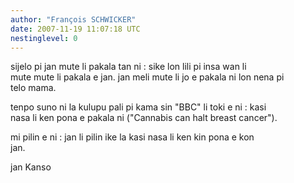 ```yaml
---
author: "François SCHWICKER"
date: 2007-11-19 11:07:18 UTC
nestinglevel: 0
---
```

sijelo pi jan mute li pakala tan ni : sike lon lili pi insa wan li  
mute mute li pakala e jan. jan meli mute li jo e pakala ni lon nena pi  
telo mama.  
  
tenpo suno ni la kulupu pali pi kama sin "BBC" li toki e ni : kasi  
nasa li ken pona e pakala ni ("Cannabis can halt breast cancer").  
  
mi pilin e ni : jan li pilin ike la kasi nasa li ken kin pona e kon  
jan.  
  
  
jan Kanso